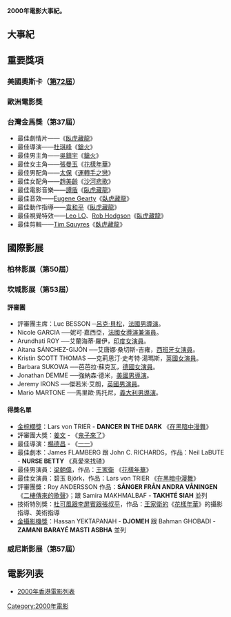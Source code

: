 **2000年電影大事紀。**

## 大事紀

## 重要獎項

### 美國奧斯卡（[第72屆](../Page/第72屆奧斯卡金像獎.md "wikilink")）

### 歐洲電影獎

### 台灣金馬獎（第37屆）

  - 最佳劇情片——《[臥虎藏龍](../Page/臥虎藏龍.md "wikilink")》
  - 最佳導演——[杜琪峰](../Page/杜琪峰.md "wikilink")《[鎗火](../Page/鎗火.md "wikilink")》
  - 最佳男主角——[吳鎮宇](../Page/吳鎮宇.md "wikilink")《[鎗火](../Page/鎗火.md "wikilink")》
  - 最佳女主角——[張曼玉](../Page/張曼玉.md "wikilink")《[花樣年華](../Page/花樣年華.md "wikilink")》
  - 最佳男配角——[太保](../Page/張嘉年.md "wikilink")《[運轉手之戀](../Page/運轉手之戀.md "wikilink")》
  - 最佳女配角——[趙美齡](../Page/趙美齡.md "wikilink")《[沙河悲歌](../Page/沙河悲歌.md "wikilink")》
  - 最佳電影音樂——[譚盾](../Page/譚盾.md "wikilink")《[臥虎藏龍](../Page/臥虎藏龍.md "wikilink")》
  - 最佳音效——[Eugene
    Gearty](../Page/Eugene_Gearty.md "wikilink")《[臥虎藏龍](../Page/臥虎藏龍.md "wikilink")》
  - 最佳動作指導——[袁和平](../Page/袁和平.md "wikilink")《[臥虎藏龍](../Page/臥虎藏龍.md "wikilink")》
  - 最佳視覺特效——[Leo LO](../Page/Leo_LO.md "wikilink")、[Rob
    Hodgson](../Page/Rob_Hodgson.md "wikilink")《[臥虎藏龍](../Page/臥虎藏龍.md "wikilink")》
  - 最佳剪輯——[Tim
    Squyres](../Page/Tim_Squyres.md "wikilink")《[臥虎藏龍](../Page/臥虎藏龍.md "wikilink")》

## 國際影展

### 柏林影展（第50屆）

### 坎城影展（第53屆）

#### 評審團

  - 評審團主席：Luc BESSON
    ─[呂克·貝松](../Page/呂克·貝松.md "wikilink")，[法國男導演](../Page/法國.md "wikilink")。
  - Nicole GARCIA ──妮可·嘉西亞，[法國女導演兼演員](../Page/法國.md "wikilink")。
  - Arundhati ROY ──艾蘭海蒂·羅伊，[印度女演員](../Page/印度.md "wikilink")。
  - Aitana SÁNCHEZ-GIJÓN
    ──艾唐娜·桑切斯-吉雍，[西班牙女演員](../Page/西班牙.md "wikilink")。
  - Kristin SCOTT THOMAS
    ──克莉思汀·史考特·湯瑪斯，[英國女演員](../Page/英國.md "wikilink")。
  - Barbara SUKOWA ──芭芭拉·蘇克瓦，[德國女演員](../Page/德國.md "wikilink")。
  - Jonathan DEMME ──強納森·德米，[美國男導演](../Page/美國.md "wikilink")。
  - Jeremy IRONS ──傑若米·艾朗，[英國男演員](../Page/英國.md "wikilink")。
  - Mario MARTONE ──馬里歐·馬托尼，[義大利男導演](../Page/義大利.md "wikilink")。

#### 得獎名單

  - [金棕櫚獎](../Page/金棕櫚獎.md "wikilink")：Lars von TRIER - **DANCER IN THE
    DARK** 《[在黑暗中漫舞](../Page/在黑暗中漫舞.md "wikilink")》
  - 評審團大獎：[姜文](../Page/姜文.md "wikilink") -
    《[鬼子來了](../Page/鬼子來了.md "wikilink")》
  - 最佳導演：[楊德昌](../Page/楊德昌.md "wikilink") -
    《[一一](../Page/一一.md "wikilink")》
  - 最佳劇本：James FLAMBERG 跟 John C. RICHARDS，作品：Neil LaBUTE - **NURSE
    BETTY** 《真愛來找碴》
  - 最佳男演員：[梁朝偉](../Page/梁朝偉.md "wikilink")，作品：[王家衛](../Page/王家衛.md "wikilink")
    《[花樣年華](../Page/花樣年華.md "wikilink")》
  - 最佳女演員：碧玉 Björk，作品：Lars von TRIER
    《[在黑暗中漫舞](../Page/在黑暗中漫舞.md "wikilink")》
  - 評審團獎：Roy ANDERSSON 作品：**SÅNGER FRÅN ANDRA VÅNINGEN**
    《[二樓傳來的歌聲](../Page/二樓傳來的歌聲.md "wikilink")》；跟 Samira
    MAKHMALBAF - **TAKHTÉ SIAH** 並列
  - 技術特別獎：[杜可風跟](../Page/杜可風.md "wikilink")[李屏賓跟](../Page/李屏賓.md "wikilink")[張叔平](../Page/張叔平.md "wikilink")，作品：[王家衛的](../Page/王家衛.md "wikilink")《[花樣年華](../Page/花樣年華.md "wikilink")》的攝影指導、美術指導
  - [金攝影機獎](../Page/金攝影機獎.md "wikilink")：Hassan YEKTAPANAH - **DJOMEH**
    跟 Bahman GHOBADI - **ZAMANI BARAYÉ MASTI ASBHA** 並列

### 威尼斯影展（第57屆）

## 電影列表

  - [2000年香港電影列表](../Page/2000年香港電影列表.md "wikilink")

[Category:2000年電影](https://zh.wikipedia.org/wiki/Category:2000年電影 "wikilink")